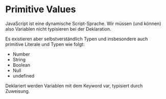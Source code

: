 # Primitive Values

JavaScript ist eine dynamische Script-Sprache. Wir müssen (und können)
also Variablen nicht typisieren bei der Deklaration.

Es existieren aber selbstverständlich Typen und insbesondere auch
primitive Literale und Typen wie folgt:

* Number
* String
* Boolean
* Null
* undefined

Deklariert werden Variablen mit dem Keyword var, typisiert durch Zuweisung.
